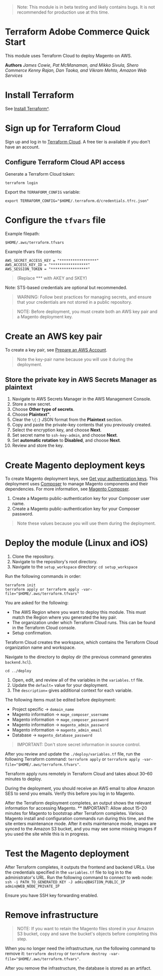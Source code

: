 > Note: This module is in beta testing and likely contains bugs. It is not recommended for production use at this time.

# Terraform Adobe Commerce Quick Start
This module uses Terraform Cloud to deploy Magento on AWS.

**Authors**
*James Cowie, Pat McManaman, and Mikko Sivula, Shero Commerce*
*Kenny Rajan, Dan Taoka, and Vikram Mehto, Amazon Web Services*

# Install Terraform
See [Install Terraform^](https://learn.hashicorp.com/tutorials/terraform/install-cli).

# Sign up for Terraform Cloud
Sign up and log in to [Terraform Cloud](https://app.terraform.io/signup/account). A free tier is available if you don't have an account.

## Configure Terraform Cloud API access

Generate a Terraform Cloud token:

`terraform login` 

Export the `TERRAFORM_CONFIG` variable:

`export TERRAFORM_CONFIG="$HOME/.terraform.d/credentials.tfrc.json"`

# Configure the `tfvars` file

Example filepath:

`$HOME/.aws/terraform.tfvars`

Example tfvars file contents:
```
AWS_SECRET_ACCESS_KEY = "*****************"
AWS_ACCESS_KEY_ID = "*****************"
AWS_SESSION_TOKEN = "*****************"
```
> (Replace *** with AKEY and SKEY)

Note: STS-based credentials are optional but recommended.

> WARNING: Follow best practices for managing secrets, and ensure that your credentials are not stored in a public repository.

> NOTE: Before deployment, you must create both an AWS key pair and a Magento deployment key.

# Create an AWS key pair
To create a key pair, see [Prepare an AWS Account](https://docs.aws.amazon.com/quickstart/latest/magento/step1.html).
> Note the key-pair name because you will use it during the deployment.

## Store the private key in AWS Secrets Manager as plaintext

1. Navigate to AWS Secrets Manager in the AWS Management Console.
2. Store a new secret.
3. Choose **Other type of secrets**.
4. Choose **Plaintext"**.
5. Clear the `\{:}` JSON format from the **Plaintext** section.
6. Copy and paste the private-key contents that you previously created.
7. Select the encryption key, and choose **Next**. 
8. Set secret name to `ssh-key-admin`, and choose **Next**.
9. Set **automatic rotation** to **Disabled**, and choose **Next**.
10. Review and store the key.

# Create Magento deployment keys
To create Magento deployment keys, see [Get your authentication keys](https://devdocs.magento.com/guides/v2.4/install-gde/prereq/connect-auth.html). This deployment uses [Composer](https://getcomposer.org/) to manage Magento components and their dependencies. For more information, see [Magento Composer](https://devdocs.magento.com/guides/v2.4/extension-dev-guide/intro/intro-composer.html).

1. Create a Magento public-authentication key for your Composer user name.
2. Create a Magento public-authentication key for your Composer password.

> Note these values because you will use them during the deployment.

# Deploy the module (Linux and iOS)

1. Clone the repository.
2. Navigate to the repository's root directory.
3. Navigate to the `setup_workspace` directory:
`cd setup_workspace`


Run the following commands in order:

```
terraform init
terraform apply or terraform apply -var-file="$HOME/.aws/terraform.tfvars"
```

You are asked for the following:
* The AWS Region where you want to deploy this module. This must match the Region where you generated the key pair.
* The organization under which Terraform Cloud runs. This can be found in the Terraform Cloud console.
* Setup confirmation.

Teraform Cloud creates the workspace, which contains the Terraform Cloud organization name and workspace.

Navigate to the directory to deploy dir (the previous command generates `backend.hcl`).

`cd ../deploy`

1. Open, edit, and review all of the variables in the `variables.tf` file.
2. Update the `default=` value for your deployment.
3. The `description=` gives additional context for each variable.

The following items must be edited before deployment:

* Project specific -> `domain_name`
* Magento information -> `mage_composer_username`
* Magento information -> `mage_composer_password`
* Magento information -> `magento_admin_password`
* Magento information -> `magento_admin_email`
* Database -> `magento_database_password`

> IMPORTANT: Don't store secret information in source control.

After you review and update the `./deploy/variables.tf` file, run the following Terraform command:
`terraform apply` or `terraform apply -var-file="$HOME/.aws/terraform.tfvars"`.

Terraform apply runs remotely in Terraform Cloud and takes about 30–60 minutes to deploy.

During the deployment, you should receive an AWS email to allow Amazon SES to send you emails. Verify this before you log in to Magento.

After the Terraform deployment completes, an output shows the relevant information for accessing Magento.
** IMPORTANT: Allow about 15–20 minutes for Magento to bootstrap after Terraform completes. Various Magento install and configuration commands run during this time, and the site enters maintenance mode. After it exits maintenance mode, images are synced to the Amazon S3 bucket, and you may see some missing images if you used the site while this is in progress.


# Test the Magento deployment
After Terraform completes, it outputs the frontend and backend URLs. Use the credentials specified in the `variables.tf` file to log in to the administrator's URL. Run the following command to connect to web node:
`ssh -i PATH_TO_GENERATED_KEY -J admin@BASTION_PUBLIC_IP admin@WEB_NODE_PRIVATE_IP`

Ensure you have SSH key forwarding enabled.

# Remove infrastructure
> NOTE: If you want to retain the Magento files stored in your Amazon S3 bucket, copy and save the bucket's objects before completing this step.

When you no longer need the infrastructure, run the following command to remove it:
`terraform destroy` or `terraform destroy -var-file="$HOME/.aws/terraform.tfvars"`.

After you remove the infrastructure, the database is stored as an artifact.
